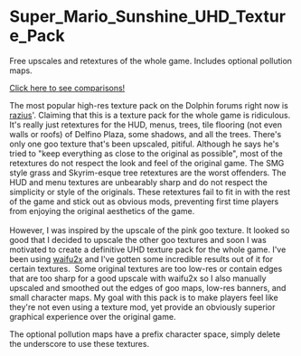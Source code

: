 # Super_Mario_Sunshine_UHD_Texture_Pack
Free upscales and retextures of the whole game.  Includes optional
pollution maps.

[Click here to see comparisons!](../../wiki)

The most popular high-res texture pack on the Dolphin forums right now is <a href="https://forums.dolphin-emu.org/Thread-super-mario-sunshine-hires-texture-pack">razius</a>'. Claiming that this is a texture pack for the whole game is ridiculous. It's really just retextures for the HUD, menus, trees, tile flooring (not even walls or roofs) of Delfino Plaza, some shadows, and all the trees.  There's only one goo texture that's been upscaled, pitiful. Although he says he's tried to "keep everything as close to the original as possible", most of the retextures do not respect the look and feel of the original game. The SMG style grass and Skyrim-esque tree retextures are the worst offenders. The HUD and menu textures are unbearably sharp and do not respect the simplicity or style of the originals. These retextures fail to fit in with the rest of the game and stick out as obvious mods, preventing first time players from enjoying the original aesthetics of the game.<br />
<br />
However, I was inspired by the upscale of the pink goo texture. It looked so good that I decided to upscale the other goo textures and soon I was motivated to create a definitive UHD texture pack for the whole game. I've been using&nbsp;<a href="https://github.com/nagadomi/waifu2x">waifu2x</a>&nbsp;and I've gotten some incredible results out of it for certain textures.  &nbsp;Some original textures are too low-res or contain edges that are too sharp for a good upscale with waifu2x so I also manually upscaled and smoothed out the edges of goo maps, low-res banners, and small character maps. My goal with this pack is to make players feel like they're not even using a texture mod, yet provide an obviously superior graphical experience over the original game.

The optional pollution maps have a prefix character space, simply delete the underscore to use these textures.
